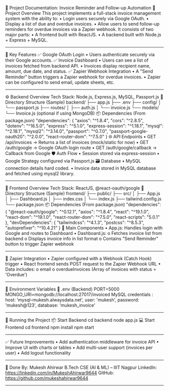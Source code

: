 📄 Project Documentation: Invoice Reminder and Follow-up Automation
🧩 Project Overview
This project implements a full-stack invoice management system with the ability to:
•	Login users securely via Google OAuth.
•	Display a list of due and overdue invoices.
•	Allow users to send follow-up reminders for overdue invoices via a Zapier webhook.
It consists of two major parts:
•	A frontend built with ReactJS.
•	A backend built with Node.js + Express +  MySQL.
________________________________________
🧠 Key Features
✅ Google OAuth Login
•	Users authenticate securely via their Google accounts.
✅ Invoice Dashboard
•	Users can see a list of invoices fetched from backend API.
•	Invoices display recipient name, amount, due date, and status.
✅ Zapier Webhook Integration
•	A "Send Reminder" button triggers a Zapier webhook for overdue invoices.
•	Zapier can be configured to send email, update sheets, etc.
________________________________________
⚙️ Backend Overview
Tech Stack: Node.js, Express.js, MySQL, Passport.js
📁 Directory Structure (Sample)
backend/
├── app.js
├── .env
├── config/
│   └── passport.js
├── routes/
│   ├── auth.js
│   └── invoice.js
└── models/
    └── Invoice.js (optional if using MongoDB)
📦 Dependencies (From package.json)
"dependencies": {
  "axios": "^1.8.4",
  "cors": "^2.8.5",
  "dotenv": "^16.5.0",
  "express": "^5.1.0",
  "express-session": "^1.18.1",
  "mysql": "^2.18.1",
  "mysql2": "^3.14.0",
  "passport": "^0.7.0",
  "passport-google-oauth20": "^2.0.0",
  "react-router-dom": "^7.5.0"
}
🌐 API Endpoints
•	GET /api/invoices → Returns a list of invoices (mock/static for now)
•	GET /auth/google → Google OAuth login route
•	GET /auth/google/callback → Callback from Google
🛡️ Auth Flow
•	Session stored via express-session
•	Google Strategy configured via Passport.js
🗃️ Database
•	MySQL connection details hard coded.
•	Invoice data stored in MySQL database and fetched using mysql2 library.
________________________________________
🎨 Frontend Overview
Tech Stack: ReactJS, @react-oauth/google
📁 Directory Structure (Sample)
frontend/
├── public/
├── src/
│   ├── App.js
│   ├── Dashboard.js
│   ├── index.css
│   └── index.js
├── tailwind.config.js
└── package.json
📦 Dependencies (From package.json)
"dependencies": {
  "@react-oauth/google": "^0.12.1",
  "axios": "^1.8.4",
  "react": "^19.1.0",
  "react-dom": "^19.1.0",
  "react-router-dom": "^7.5.0",
  "react-scripts": "5.0.1"
},
"devDependencies": {
  "tailwindcss": "^4.1.3",
  "postcss": "^8.5.3",
  "autoprefixer": "^10.4.21"
}
🧠 Main Components
•	App.js: Handles login with Google and routes to Dashboard
•	Dashboard.js:
o	Fetches invoice list from backend
o	Displays invoice info in list format
o	Contains "Send Reminder" button to trigger Zapier webhook
________________________________________
🔗 Zapier Integration
•	Zapier configured with a Webhook (Catch Hook) trigger
•	React frontend sends POST request to the Zapier Webhook URL
•	Data includes:
o	email
o	overdueInvoices (Array of invoices with status = 'Overdue')
________________________________________
🔐 Environment Variables
📁 .env (Backend)
PORT=5000
MONGO_URI=mongodb://localhost:27017/invoiced
MySQL credentials : 
host: 'mysql-mukesh.alwaysdata.net',
user: 'mukesh',
password: 'mukesh@123',
database: 'mukesh_invoice'


________________________________________
🚀 Running the Project
📦 Start Backend
cd backend
node app.js
💻 Start Frontend
cd frontend
npm install
npm start
________________________________________
✅ Future Improvements
•	Add authentication middleware for invoice API
•	Improve UI with charts or tables
•	Add multi-user support (invoices per user)
•	Add logout functionality
________________________________________
🙌 Done By:
Mukesh Ahirwar
B.Tech CSE (AI & ML) – IIIT Nagpur
LinkedIn: https://linkedin.com/in/MukeshAhirwar9644
GitHub: https://github.com/mukeshahirwar9644
________________________________________

